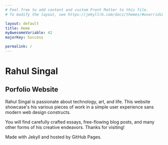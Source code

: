 ```yaml
---
# Feel free to add content and custom Front Matter to this file.
# To modify the layout, see https://jekyllrb.com/docs/themes/#overriding-theme-defaults

layout: default
title: Home
myAwesomeVariable: 42
majorKey: Success

permalink: /
---
```


# Rahul Singal

## Porfolio Website 

Rahul Singal is passionate about technology, art, and life. This website showcase's his various pieces of work in a simple user experience sans modern web design constructs.

You will find carefully crafted essays, free-flowing blog posts, and many other forms of his creative endeavors. Thanks for visiting!

Made with Jekyll and hosted by GitHub Pages. 